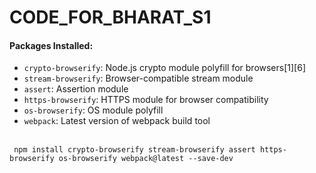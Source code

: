 # CODE_FOR_BHARAT_S1
<html>
  
#### Packages Installed:
- `crypto-browserify`: Node.js crypto module polyfill for browsers[1][6]
- `stream-browserify`: Browser-compatible stream module
- `assert`: Assertion module
- `https-browserify`: HTTPS module for browser compatibility
- `os-browserify`: OS module polyfill
- `webpack`: Latest version of webpack build tool
</br>
</hr>
<code> npm install crypto-browserify stream-browserify assert https-browserify os-browserify webpack@latest --save-dev <copy></code>
</html>
